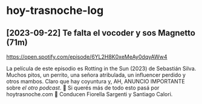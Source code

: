 hoy-trasnoche-log
=================

## [2023-09-22] Te falta el vocoder y sos Magnetto (71m)

https://open.spotify.com/episode/6YL2H8K0xeMeAy0dqyAWw4

La película de este episodio es Rotting in the Sun (2023) de Sebastián Silva. Muchos pitos, un perrito, una señora atribulada, un influencer perdido y otros mambos. Claro que hay coyuntura y, AH, ANUNCIO IMPORTANTE sobre *el otro podcast*.  🐐 Si querés más de todo esto pasá por hoytrasnoche.com 🐐  Conducen Fiorella Sargenti y Santiago Calori.
